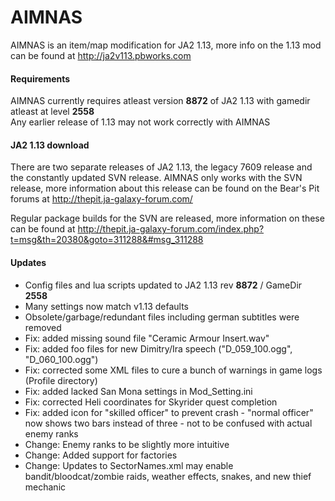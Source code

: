 # AIMNAS

AIMNAS is an item/map modification for JA2 1.13, more info on the 1.13 mod can be found at http://ja2v113.pbworks.com

#### Requirements
AIMNAS currently requires atleast version **8872** of JA2 1.13 with gamedir atleast at level **2558**  
Any earlier release of 1.13 may not work correctly with AIMNAS

#### JA2 1.13 download
There are two separate releases of JA2 1.13, the legacy 7609 release and the constantly updated SVN release.
AIMNAS only works with the SVN release, more information about this release can be found on the Bear's Pit forums at http://thepit.ja-galaxy-forum.com/

Regular package builds for the SVN are released, more information on these can be found at http://thepit.ja-galaxy-forum.com/index.php?t=msg&th=20380&goto=311288&#msg_311288

#### Updates
* Config files and lua scripts updated to JA2 1.13 rev **8872** / GameDir **2558**
* Many settings now match v1.13 defaults
* Obsolete/garbage/redundant files including german subtitles were removed
* Fix: added missing sound file "Ceramic Armour Insert.wav"
* Fix: added foo files for new Dimitry/Ira speech ("D_059_100.ogg", "D_060_100.ogg")
* Fix: corrected some XML files to cure a bunch of warnings in game logs (Profile directory)
* Fix: added lacked San Mona settings in Mod_Setting.ini
* Fix: corrected Heli coordinates for Skyrider quest completion
* Fix: added icon for "skilled officer" to prevent crash - "normal officer" now shows two bars instead of three - not to be confused with actual enemy ranks
* Change: Enemy ranks to be slightly more intuitive
* Change: Added support for factories
* Change: Updates to SectorNames.xml may enable bandit/bloodcat/zombie raids, weather effects, snakes, and new thief mechanic
